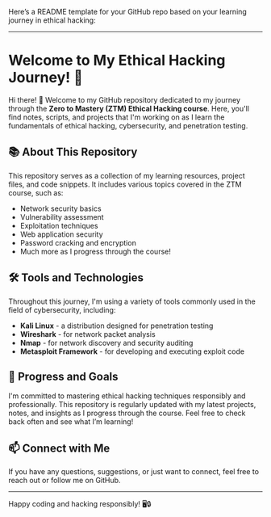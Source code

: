 Here’s a README template for your GitHub repo based on your learning journey in ethical hacking:

---

# Welcome to My Ethical Hacking Journey! 🚀

Hi there! 👋 Welcome to my GitHub repository dedicated to my journey through the **Zero to Mastery (ZTM) Ethical Hacking course**. Here, you'll find notes, scripts, and projects that I'm working on as I learn the fundamentals of ethical hacking, cybersecurity, and penetration testing.

## 📚 About This Repository

This repository serves as a collection of my learning resources, project files, and code snippets. It includes various topics covered in the ZTM course, such as:
- Network security basics
- Vulnerability assessment
- Exploitation techniques
- Web application security
- Password cracking and encryption
- Much more as I progress through the course!

## 🛠 Tools and Technologies

Throughout this journey, I'm using a variety of tools commonly used in the field of cybersecurity, including:
- **Kali Linux** - a distribution designed for penetration testing
- **Wireshark** - for network packet analysis
- **Nmap** - for network discovery and security auditing
- **Metasploit Framework** - for developing and executing exploit code

## 🚀 Progress and Goals

I'm committed to mastering ethical hacking techniques responsibly and professionally. This repository is regularly updated with my latest projects, notes, and insights as I progress through the course. Feel free to check back often and see what I’m learning!

## 📫 Connect with Me

If you have any questions, suggestions, or just want to connect, feel free to reach out or follow me on GitHub.

---

Happy coding and hacking responsibly! 🖥️🔒
